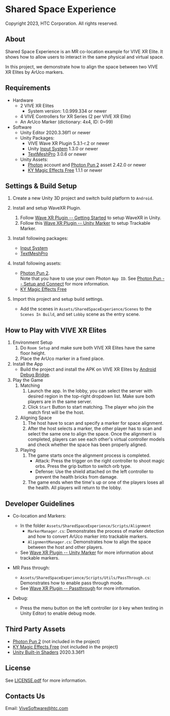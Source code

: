 # Shared Space Experience

Copyright 2023, HTC Corporation. All rights reserved.

## About

Shared Space Experience is an MR co-location example for VIVE XR Elite. It shows how to allow users to interact in the same physical and virtual space.

In this project, we demonstrate how to align the space between two VIVE XR Elites by ArUco markers.

## Requirements

-   Hardware
    -   2 VIVE XR Elites
        -   System version: 1.0.999.334 or newer
    -   4 VIVE Controllers for XR Series (2 per VIVE XR Elite)
    -   An ArUco Marker (dictionary: 4x4, ID: 0~99)
-   Software
    -   Unity Editor 2020.3.36f1 or newer
    -   Unity Packages:
        -   VIVE Wave XR Plugin 5.3.1-r.2 or newer
        -   Unity [Input System](https://docs.unity3d.com/Packages/com.unity.inputsystem@1.3/manual/index.html) 1.3.0 or newer
        -   [TextMeshPro](https://docs.unity3d.com/Packages/com.unity.textmeshpro@3.0/manual/index.html) 3.0.6 or newer
    -   Unity Assets:
        -   [Photon](https://www.photonengine.com/) account and [Photon Pun 2](https://assetstore.unity.com/packages/tools/network/pun-2-free-119922) asset 2.42.0 or newer
        -   [KY Magic Effects Free](https://assetstore.unity.com/packages/vfx/particles/spells/) 1.1.1 or newer

## Settings & Build Setup

1. Create a new Unity 3D project and switch build platform to `Android`.

2. Install and setup WaveXR Plugin.

    1. Follow [Wave XR Plugin -- Getting Started](https://hub.vive.com/storage/docs/en-us/UnityXR/UnityXRGettingStart.html) to setup WaveXR in Unity.
    2. Follow this [Wave XR Plugin -- Unity Marker](https://hub.vive.com/storage/app/doc/en-us/UnityXR/UnityXRTrackableMarker.html) to setup Trackable Marker.

3. Install following packages:

    - [Input System](https://docs.unity3d.com/Packages/com.unity.inputsystem@1.3/manual/index.html)
    - [TextMeshPro](https://docs.unity3d.com/Packages/com.unity.textmeshpro@3.0/manual/index.html)

4. Install following assets:

    - [Photon Pun 2](https://assetstore.unity.com/packages/tools/network/pun-2-free-119922).  
       Note that you have to use your own Photon `App ID`. See [Photon Pun -- Setup and Connect](https://doc.photonengine.com/pun/current/getting-started/initial-setup) for more information.
    - [KY Magic Effects Free](https://assetstore.unity.com/packages/vfx/particles/spells/)

5. Import this project and setup build settings.
    - Add the scenes in `Assets/SharedSpaceExperience/Scenes` to the `Scenes In Build`, and set `Lobby` scene as the entry scene.

## How to Play with VIVE XR Elites

1. Environment Setup
    1. Do `Room Setup` and make sure both VIVE XR Elites have the same floor height.
    2. Place the ArUco marker in a fixed place.
2. Install the App
    - Build the project and install the APK on VIVE XR Elites by [Android Debug Bridge](https://developer.android.com/tools/adb).
3. Play the Game
    1. Matching
        1. Launch the app. In the lobby, you can select the server with desired region in the top-right dropdown list. Make sure both players are in the same server.
        2. Click `Start` Button to start matching. The player who join the match first will be the host.
    2. Aligning Space
        1. The host have to scan and specify a marker for space alignment.
        2. After the host selects a marker, the other player has to scan and select the same one to align the space. Once the alignment is completed, players can see each other's virtual controller models and check whether the space has been properly aligned.
    3. Playing
        1. The game starts once the alignment process is completed.
            - Attack: Press the trigger on the right controller to shoot magic orbs. Press the grip button to switch orb type.
            - Defense: Use the shield attached on the left controller to prevent the health bricks from damage.
        2. The game ends when the time's up or one of the players loses all the health. All players will return to the lobby.

## Developer Guidelines

-   Co-location and Markers:

    -   In the folder `Assets/SharedSpaceExperience/Scripts/Alignment`
        -   `MarkerManager.cs`: Demonstrates the process of marker detection and how to convert ArUco marker into trackable markers.
        -   `AlignmentManager.cs`: Demonstrates how to align the space between the host and other players.
    -   See [Wave XR Plugin -- Unity Marker](https://hub.vive.com/storage/app/doc/en-us/UnityXR/UnityXRTrackableMarker.html) for more information about trackable markers.

-   MR Pass through:
    -   `Assets/SharedSpaceExperience/Scripts/Utils/PassThrough.cs`: Demonstrates how to enable pass through mode.
    -   See [Wave XR Plugin -- Passthrough](https://hub.vive.com/storage/docs/en-us/UnityXR/UnityXRPassthrough.html) for more information.
-   Debug:
    -   Press the menu button on the left controller (or `D` key when testing in Unity Editor) to enable debug mode.

## Third Party Assets

-   [Photon Pun 2](https://assetstore.unity.com/packages/tools/network/pun-2-free-119922) (not included in the project)
-   [KY Magic Effects Free](https://assetstore.unity.com/packages/vfx/particles/spells/ky-magic-effects-free-21927) (not included in the project)
-   [Unity Built-in Shaders](https://unity.com/releases/editor/archive) 2020.3.36f1

## License

See [LICENSE.pdf](/LICENSE.pdf) for more information.

## Contacts Us

Email: ViveSoftware@htc.com
